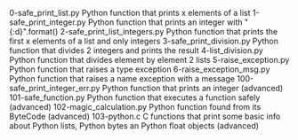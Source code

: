 0-safe_print_list.py	Python function that prints x elements of a list
1-safe_print_integer.py	Python function that prints an integer with "{:d}".format()
2-safe_print_list_integers.py	Python function that prints the first x elements of a list and only integers
3-safe_print_division.py	Python function that divides 2 integers and prints the result
4-list_division.py	Python function that divides element by element 2 lists
5-raise_exception.py	Python function that raises a type exception
6-raise_exception_msg.py	Python function that raises a name exception with a message
100-safe_print_integer_err.py	Python function that prints an integer (advanced)
101-safe_function.py	Python function that executes a function safely (advanced)
102-magic_calculation.py	Python function found from its ByteCode (advanced)
103-python.c	C functions that print some basic info about Python lists, Python bytes an Python float objects (advanced)
